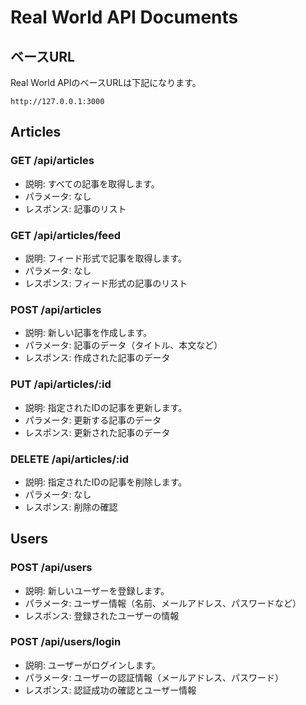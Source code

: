 # Real World API Documents
## ベースURL
Real World APIのベースURLは下記になります。
```
http://127.0.0.1:3000
```
## Articles
### GET /api/articles
- 説明: すべての記事を取得します。
- パラメータ: なし
- レスポンス: 記事のリスト

### GET /api/articles/feed
- 説明: フィード形式で記事を取得します。
- パラメータ: なし
- レスポンス: フィード形式の記事のリスト

### POST /api/articles
- 説明: 新しい記事を作成します。
- パラメータ: 記事のデータ（タイトル、本文など）
- レスポンス: 作成された記事のデータ

### PUT /api/articles/:id
- 説明: 指定されたIDの記事を更新します。
- パラメータ: 更新する記事のデータ
- レスポンス: 更新された記事のデータ

### DELETE /api/articles/:id
- 説明: 指定されたIDの記事を削除します。
- パラメータ: なし
- レスポンス: 削除の確認

## Users
### POST /api/users
- 説明: 新しいユーザーを登録します。
- パラメータ: ユーザー情報（名前、メールアドレス、パスワードなど）
- レスポンス: 登録されたユーザーの情報

### POST /api/users/login
- 説明: ユーザーがログインします。
- パラメータ: ユーザーの認証情報（メールアドレス、パスワード）
- レスポンス: 認証成功の確認とユーザー情報
